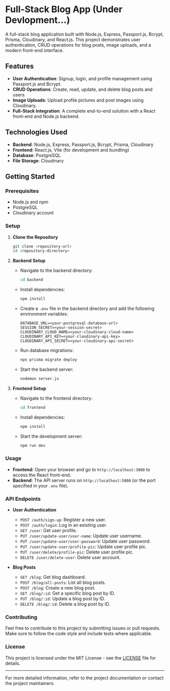 # Full-Stack Blog App (Under Devlopment...)

A full-stack blog application built with Node.js, Express, Passport.js, Bcrypt, Prisma, Cloudinary, and React.js. This project demonstrates user authentication, CRUD operations for blog posts, image uploads, and a modern front-end interface.

## Features

- **User Authentication**: Signup, login, and profile management using Passport.js and Bcrypt.
- **CRUD Operations**: Create, read, update, and delete blog posts and users.
- **Image Uploads**: Upload profile pictures and post images using Cloudinary.
- **Full-Stack Integration**: A complete end-to-end solution with a React front-end and Node.js backend.

## Technologies Used

- **Backend**: Node.js, Express, Passport.js, Bcrypt, Prisma, Cloudinary
- **Frontend**: React.js, Vite (for development and bundling)
- **Database**: PostgreSQL
- **File Storage**: Cloudinary

## Getting Started

### Prerequisites

- Node.js and npm
- PostgreSQL
- Cloudinary account

### Setup

1. **Clone the Repository**

    ```bash
    git clone <repository-url>
    cd <repository-directory>
    ```

2. **Backend Setup**

    - Navigate to the backend directory:

      ```bash
      cd backend
      ```

    - Install dependencies:

      ```bash
      npm install
      ```

    - Create a `.env` file in the backend directory and add the following environment variables:

      ```plaintext
      DATABASE_URL=<your-postgresql-database-url>
      SESSION_SECRET=<your-session-secret>
      CLOUDINARY_CLOUD_NAME=<your-cloudinary-cloud-name>
      CLOUDINARY_API_KEY=<your-cloudinary-api-key>
      CLOUDINARY_API_SECRET=<your-cloudinary-api-secret>
      ```

    - Run database migrations:

      ```bash
      npx prisma migrate deploy
      ```

    - Start the backend server:

      ```bash
      nodemon server.js
      ```

3. **Frontend Setup**

    - Navigate to the frontend directory:

      ```bash
      cd frontend
      ```

    - Install dependencies:

      ```bash
      npm install
      ```

    - Start the development server:

      ```bash
      npm run dev
      ```

### Usage

- **Frontend**: Open your browser and go to `http://localhost:3000` to access the React front-end.
- **Backend**: The API server runs on `http://localhost:5000` (or the port specified in your `.env` file).

### API Endpoints

- **User Authentication**
  - `POST /auth/sign-up`: Register a new user.
  - `POST /auth/login`: Log in an existing user.
  - `GET /user`: Get user profile.
  - `PUT /user/update-user/user-name`: Update user username.
  - `PUT /user/update-user/user-password`: Update user password.
  - `PUT /user/update-user/profile-pic`: Update user profile pic.
  - `PUT /user/delete/profile-pic`: Delete user profile pic.
  - `DELETE /user/delete-user`: Delete user account.

- **Blog Posts**
  - `GET /blog`: Get blog dashboard.
  - `POST /blog/all-posts`: List all blog posts.
  - `POST /blog`: Create a new blog post.
  - `GET /blog/:id`: Get a specific blog post by ID.
  - `PUT /blog/:id`: Update a blog post by ID.
  - `DELETE /blog/:id`: Delete a blog post by ID.

### Contributing

Feel free to contribute to this project by submitting issues or pull requests. Make sure to follow the code style and include tests where applicable.

### License

This project is licensed under the MIT License - see the [LICENSE](LICENSE) file for details.

---

For more detailed information, refer to the project documentation or contact the project maintainers.

